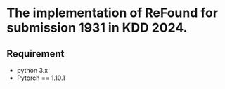 # The implementation of ReFound for submission 1931 in KDD 2024.

## Requirement
- python 3.x
- Pytorch == 1.10.1
